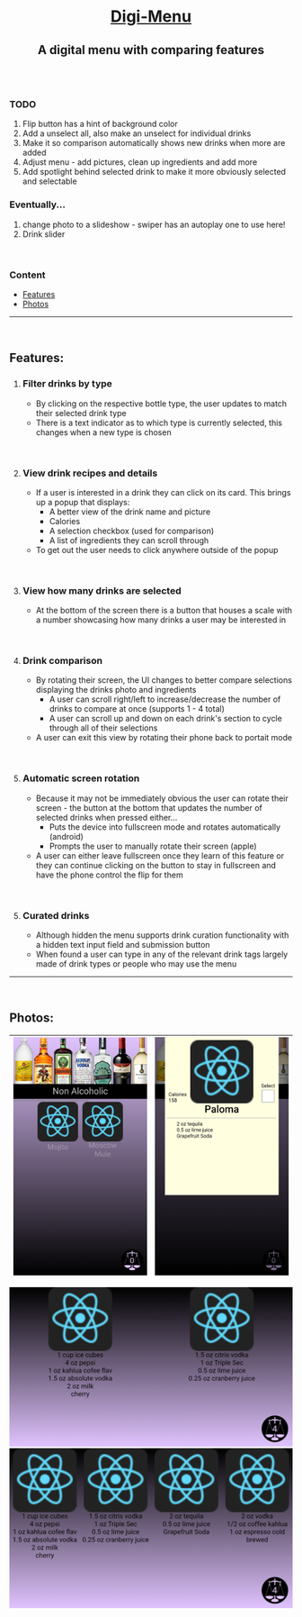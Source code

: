 <div align="center">
    <h1><b><a href="https://daneharrison.github.io/Digi-Menu/">Digi-Menu</a></b></h1>
<h2>A digital menu with comparing features</h2>
</div>

<br>
<br>

### TODO
1. Flip button has a hint of background color
2. Add a unselect all, also make an unselect for individual drinks
3. Make it so comparison automatically shows new drinks when more are added
4. Adjust menu - add pictures, clean up ingredients and add more
5. Add spotlight behind selected drink to make it more obviously selected and selectable

### Eventually...
1. change photo to a slideshow - swiper has an autoplay one to use here!
2. Drink slider

<br>

### Content
- [Features](#features)
- [Photos](#photos)
<hr>
<br>

## Features:
1. ### **Filter drinks by type**
    - By clicking on the respective bottle type, the user updates to match their selected drink type 
    - There is a text indicator as to which type is currently selected, this changes when a new type is chosen

<br>

2. ### **View drink recipes and details**
    - If a user is interested in a drink they can click on its card. This brings up a popup that displays:
        - A better view of the drink name and picture
        - Calories
        - A selection checkbox (used for comparison)
        - A list of ingredients they can scroll through
    - To get out the user needs to click anywhere outside of the popup

<br>

3. ### **View how many drinks are selected**
    - At the bottom of the screen there is a button that houses a scale with a number showcasing how many drinks a user may be interested in

<br>

4. ### **Drink comparison**
    - By rotating their screen, the UI changes to better compare selections displaying the drinks photo and ingredients
        - A user can scroll right/left to increase/decrease the number of drinks to compare at once (supports 1 - 4 total)
        - A user can scroll up and down on each drink's section to cycle through all of their selections
    - A user can exit this view by rotating their phone back to portait mode 

<br>

5. ### **Automatic screen rotation**
    - Because it may not be immediately obvious the user can rotate their screen - the button at the bottom that updates the number of selected drinks when pressed either...
        - Puts the device into fullscreen mode and rotates automatically (android)
        - Prompts the user to manually rotate their screen (apple)
    - A user can either leave fullscreen once they learn of this feature or they can continue clicking on the button to stay in fullscreen and have the phone control the flip for them

<br>

5. ### **Curated drinks**
    - Although hidden the menu supports drink curation functionality with a hidden text input field and submission button
    - When found a user can type in any of the relevant drink tags largely made of drink types or people who may use the menu 

<hr>
<br> 

## Photos:                                 

![The main screen](res/selectionView.jpg) | ![A recipe](res/detailedRecipe.jpg)
:-:|:-:

![default comparison screen](res/expanderView.jpg)
![max comparisons on the comparison screen](res/maxExpanderView.jpg)  
